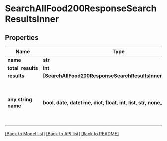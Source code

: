 # SearchAllFood200ResponseSearchResultsInner


## Properties
Name | Type | Description | Notes
------------ | ------------- | ------------- | -------------
**name** | **str** |  | 
**total_results** | **int** |  | 
**results** | [**[SearchAllFood200ResponseSearchResultsInnerResultsInner]**](SearchAllFood200ResponseSearchResultsInnerResultsInner.md) |  | [optional] 
**any string name** | **bool, date, datetime, dict, float, int, list, str, none_type** | any string name can be used but the value must be the correct type | [optional]

[[Back to Model list]](../README.md#documentation-for-models) [[Back to API list]](../README.md#documentation-for-api-endpoints) [[Back to README]](../README.md)


